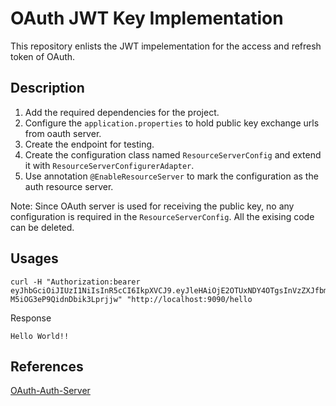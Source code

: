 # OAuth JWT Key Implementation

This repository enlists the JWT impelementation for the access and refresh token of OAuth.

## Description

1. Add the required dependencies for the project.
2. Configure the `application.properties` to hold public key exchange urls from oauth server.
3. Create the endpoint for testing.
4. Create the configuration class named `ResourceServerConfig` and extend it with `ResourceServerConfigurerAdapter`.
5. Use annotation `@EnableResourceServer` to mark the configuration as the auth resource server.

Note: Since OAuth server is used for receiving the public key, no any configuration is required in the `ResourceServerConfig`. All the exising code can be deleted.


## Usages

```curl
curl -H "Authorization:bearer eyJhbGciOiJIUzI1NiIsInR5cCI6IkpXVCJ9.eyJleHAiOjE2OTUxNDY4OTgsInVzZXJfbmFtZSI6ImVrbGFrIiwiYXV0aG9yaXRpZXMiOlsicmVhZCJdLCJqdGkiOiI2OTk0ODE5My1jY2QzLTRiMjQtODExYi1kMzUwYjk0NDdkYWYiLCJjbGllbnRfaWQiOiJjbGllbnQiLCJzY29wZSI6WyJyZWFkIl19.Th1x7UeY72n3bKkzM8-M5iOG3eP9QidnDbik3Lprjjw" "http://localhost:9090/hello
```

Response
```text
Hello World!!
```

## References

[OAuth-Auth-Server](https://github.com/azens1995/spring-oauth-server/tree/public-key-exchange)
